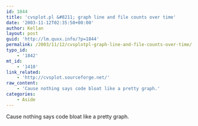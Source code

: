 ```yaml
---
id: 1844
title: 'cvsplot.pl &#8211; graph line and file counts over time'
date: '2003-11-12T02:35:50+00:00'
author: Kellan
layout: post
guid: 'http://lm.quxx.info/?p=1844'
permalink: /2003/11/12/cvsplotpl-graph-line-and-file-counts-over-time/
typo_id:
    - '1842'
mt_id:
    - '1410'
link_related:
    - 'http://cvsplot.sourceforge.net/'
raw_content:
    - 'Cause nothing says code bloat like a pretty graph.'
categories:
    - Aside
---
```


Cause nothing says code bloat like a pretty graph.